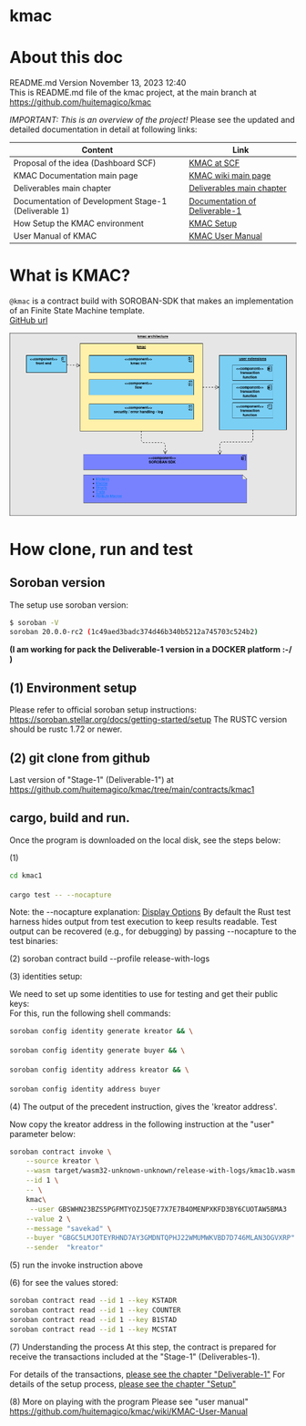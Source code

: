 # kmac
# About this doc 
README.md Version November 13, 2023 12:40<br />
This is README.md file of the kmac project, at the main branch at https://github.com/huitemagico/kmac

 *IMPORTANT: This is an overview of the project!*
Please see the updated and detailed documentation in detail at following links:

| Content| Link |
| --- | --- |
| Proposal of the idea (Dashboard SCF)| [KMAC at SCF](https://dashboard.communityfund.stellar.org/scfawards/scf-20/panelreview/suggestion/103) |
| KMAC Documentation main page| [KMAC wiki main page](https://github.com/huitemagico/kmac/wiki) |
| Deliverables main chapter| [Deliverables main chapter ](https://github.com/huitemagico/kmac/wiki#deliverables) |
| Documentation of Development Stage-1 (Deliverable 1) | [Documentation of Deliverable-1](https://github.com/huitemagico/kmac/wiki/KMAC-Deliverable-1) |
| How Setup the KMAC environment  | [KMAC Setup](https://github.com/huitemagico/kmac/wiki/KMAC-Setup) |
| User Manual of KMAC| [KMAC User Manual](https://github.com/huitemagico/kmac/wiki/KMAC-User-Manual) |




# What is KMAC?
`@kmac` is a contract build with SOROBAN-SDK that makes an  implementation of an Finite State Machine template. <br />
[GitHub url](https://github.com/huitemagico/kmac)

![Kmac architecture](pictures/kmac03.vpd.png)

 
# How clone, run and test 

## Soroban version
The setup use soroban version: 
```bash
$ soroban -V
soroban 20.0.0-rc2 (1c49aed3badc374d46b340b5212a745703c524b2)
```
 **(I am working for pack the Deliverable-1 version in a DOCKER platform :-/ )**


## (1) Environment setup 

 Please refer to official soroban setup instructions: https://soroban.stellar.org/docs/getting-started/setup
 The RUSTC version should be rustc 1.72 or newer.

## (2) git clone from github 
Last version of "Stage-1" (Deliverable-1") at https://github.com/huitemagico/kmac/tree/main/contracts/kmac1

## cargo, build and run.
Once the program is downloaded on the local disk, see the steps below:

(1)
 ```bash
cd kmac1

cargo test -- --nocapture
 ```
Note: the --nocapture  explanation:
 [Display Options](https://doc.rust-lang.org/cargo/commands/cargo-test.html#display-options)
 By default the Rust test harness hides output from test execution to keep results readable. Test output can be recovered (e.g., for debugging) by passing --nocapture to the test binaries:

(2) soroban contract build --profile release-with-logs

(3) identities setup:

We need to set up some identities to use for testing and get their public keys: <br />
For this, run the following shell commands:
```bash
soroban config identity generate kreator && \

soroban config identity generate buyer && \

soroban config identity address kreator && \

soroban config identity address buyer
```

(4) The output of the precedent instruction, gives the 'kreator address'.
 
Now copy the kreator address in the following instruction at the "user" parameter below:

```bash
soroban contract invoke \
    --source kreator \
    --wasm target/wasm32-unknown-unknown/release-with-logs/kmac1b.wasm \
    --id 1 \
    -- \
    kmac\
     --user GBSWHN23BZS5PGFMTYOZJ5QE77X7E7B4OMENPXKFD3BY6CUOTAW5BMA3     \
    --value 2 \
    --message "savekad" \
    --buyer "GBGC5LMJOTEYRHND7AY3GMDNTQPHJ22WMUMWKVBD7D746MLAN3OGVXRP" \
    --sender  "kreator"
```
(5) run the invoke instruction above

(6) for see the values stored:
```bash
soroban contract read --id 1 --key KSTADR
soroban contract read --id 1 --key COUNTER
soroban contract read --id 1 --key B1STAD
soroban contract read --id 1 --key MCSTAT

```

(7) Understanding the process
At this step, the contract is prepared for receive the transactions included at the "Stage-1" (Deliverables-1).

For details of the transactions, [please see the chapter "Deliverable-1"](https://github.com/huitemagico/kmac/wiki/KMAC-Deliverable-1)
For details of the setup process, [please see the chapter "Setup"](https://github.com/huitemagico/kmac/wiki/KMAC-Setup)

(8) More on playing with the program
Please see "user manual"
https://github.com/huitemagico/kmac/wiki/KMAC-User-Manual

